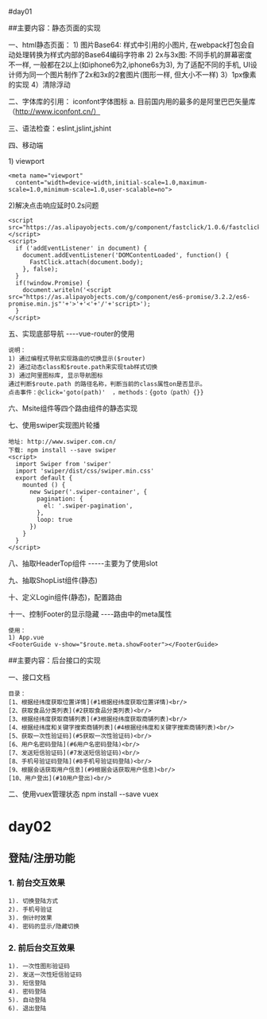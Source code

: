 #day01

##主要内容：静态页面的实现

一、html静态页面：
1) 图片Base64: 样式中引用的小图片, 在webpack打包会自动处理转换为样式内部的Base64编码字符串
2) 2x与3x图: 不同手机的屏幕密度不一样, 一般都在2以上(如iphone6为2,iphone6s为3), 为了适配不同的手机, UI设计师为同一个图片制作了2x和3x的2套图片(图形一样, 但大小不一样)
3）1px像素的实现
4）清除浮动


二、字体库的引用： iconfont字体图标
	a. 目前国内用的最多的是阿里巴巴矢量库（http://www.iconfont.cn/）

三、语法检查：eslint,jslint,jshint


四、移动端

1) viewport

	<meta name="viewport"
	  content="width=device-width,initial-scale=1.0,maximum-scale=1.0,minimum-scale=1.0,user-scalable=no">

2)解决点击响应延时0.2s问题

	<script src="https://as.alipayobjects.com/g/component/fastclick/1.0.6/fastclick.js"></script>
	<script>
	  if ('addEventListener' in document) {
	    document.addEventListener('DOMContentLoaded', function() {
	      FastClick.attach(document.body);
	    }, false);
	  }
	  if(!window.Promise) {
	    document.writeln('<script src="https://as.alipayobjects.com/g/component/es6-promise/3.2.2/es6-promise.min.js"'+'>'+'<'+'/'+'script>');
	  }
	</script>

五、实现底部导航     ----vue-router的使用

	说明：
	1) 通过编程式导航实现路由的切换显示($router)
	2) 通过动态class和$route.path来实现tab样式切换
	3) 通过阿里图标库, 显示导航图标
	通过判断$route.path 的路径名称，判断当前的class属性on是否显示。
	点击事件：@click='goto(path)'  ，methods：{goto（path）{}}

六、Msite组件等四个路由组件的静态实现

七、使用swiper实现图片轮播

	地址: http://www.swiper.com.cn/
	下载: npm install --save swiper
	<script>
	  import Swiper from 'swiper'
	  import 'swiper/dist/css/swiper.min.css'
	  export default {
	    mounted () {
	      new Swiper('.swiper-container', {
	        pagination: {
	          el: '.swiper-pagination',
	        },
	        loop: true
	      })
	    }
	  }
	</script>
八、抽取HeaderTop组件 -----主要为了使用slot

九、抽取ShopList组件(静态)

十、定义Login组件(静态)，配置路由

十一、控制Footer的显示隐藏 ----路由中的meta属性

	使用：
	1) App.vue
	<FooterGuide v-show="$route.meta.showFooter"></FooterGuide>


##主要内容：后台接口的实现

一、接口文档

	目录：
	[1、根据经纬度获取位置详情](#1根据经纬度获取位置详情)<br/>
	[2、获取食品分类列表](#2获取食品分类列表)<br/>
	[3、根据经纬度获取商铺列表](#3根据经纬度获取商铺列表)<br/>
	[4、根据经纬度和关键字搜索商铺列表](#4根据经纬度和关键字搜索商铺列表)<br/>
	[5、获取一次性验证码](#5获取一次性验证码)<br/>
	[6、用户名密码登陆](#6用户名密码登陆)<br/>
	[7、发送短信验证码](#7发送短信验证码)<br/>
	[8、手机号验证码登陆](#8手机号验证码登陆)<br/>
	[9、根据会话获取用户信息](#9根据会话获取用户信息)<br/>
	[10、用户登出](#10用户登出)<br/>

二、使用vuex管理状态
	npm install --save vuex
  
 # day02

## 登陆/注册功能
### 1. 前台交互效果
    1). 切换登陆方式
    2). 手机号验证
    3). 倒计时效果
    4). 密码的显示/隐藏切换

### 2. 前后台交互效果
    1). 一次性图形验证码
    2). 发送一次性短信验证码
    3). 短信登陆
    4). 密码登陆
    5). 自动登陆
    6). 退出登陆      
